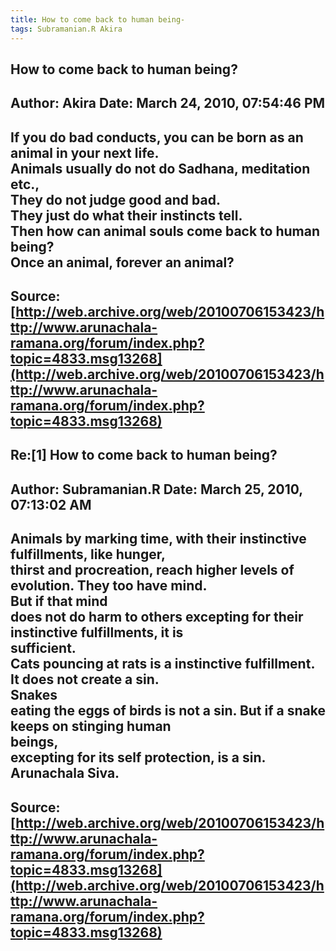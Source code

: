 ```yaml
--- 
title: How to come back to human being-   
tags: Subramanian.R Akira  
---  
```

## How to come back to human being?  
Author: Akira               Date: March 24, 2010, 07:54:46 PM  
---  
If you do bad conducts, you can be born as an animal in your next life.   
Animals usually do not do Sadhana, meditation etc.,   
They do not judge good and bad.   
They just do what their instincts tell.   
Then how can animal souls come back to human being?   
Once an animal, forever an animal?
 ---  
Source:[http://web.archive.org/web/20100706153423/http://www.arunachala-ramana.org/forum/index.php?topic=4833.msg13268](http://web.archive.org/web/20100706153423/http://www.arunachala-ramana.org/forum/index.php?topic=4833.msg13268)   
---  

## Re:[1] How to come back to human being?  
Author: Subramanian.R       Date: March 25, 2010, 07:13:02 AM  
---  
Animals by marking time, with their instinctive fulfillments, like hunger,  
thirst and procreation, reach higher levels of evolution. They too have mind.  
But if that mind   
does not do harm to others excepting for their instinctive fulfillments, it is  
sufficient.   
Cats pouncing at rats is a instinctive fulfillment. It does not create a sin.  
Snakes   
eating the eggs of birds is not a sin. But if a snake keeps on stinging human  
beings,   
excepting for its self protection, is a sin.   
Arunachala Siva.
 ---  
Source:[http://web.archive.org/web/20100706153423/http://www.arunachala-ramana.org/forum/index.php?topic=4833.msg13268](http://web.archive.org/web/20100706153423/http://www.arunachala-ramana.org/forum/index.php?topic=4833.msg13268)   
---  

